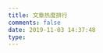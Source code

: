 ```yaml
---
title: 文章热度排行
comments: false
date: 2019-11-03 14:37:48
type:
---
```


<div id="top" style="margin-top:-30px;"></div>

<script src="//cdn1.lncld.net/static/js/3.0.4/av-min.js"></script>
<script>AV.initialize("gYcUzERw1BSKyARbzWH2OQzu-gzGzoHsz", "7xvFncnnyG2QI60iDY3E4PuO");</script>

<style>.post-description {
        display: none;
    }
</style>
